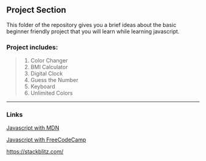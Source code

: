 ## Project Section

This folder of the repository gives you a brief ideas about the basic beginner friendly project that you will learn while learning javascript.

### Project includes:

> 1. Color Changer 
> 2. BMI Calculator
> 3. Digital Clock
> 4. Guess the Number
> 5. Keyboard
> 6. Unlimited Colors


---
### Links

[Javascript with MDN](https://developer.mozilla.org/en-US/docs/Web/JavaScript)

[Javascript with FreeCodeCamp ](https://www.freecodecamp.org/news/learn-javascript-full-course/)


<!-- While working with project, it available everything you with zero manual configuration -->
https://stackblitz.com/ 